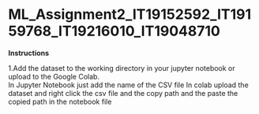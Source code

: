 # ML_Assignment2_IT19152592_IT19159768_IT19216010_IT19048710

**Instructions**

1.Add the dataset to the working directory in your jupyter notebook or upload to the Google Colab. 
<br>
  In Jupyter Notebook just add the name of the CSV file
  In colab upload the dataset and right click the csv file and the copy path and the paste the copied path in the notebook file
